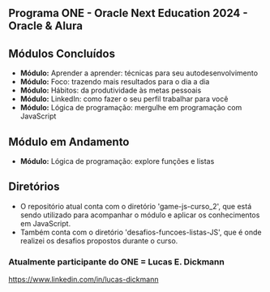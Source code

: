 ## Programa ONE - Oracle Next Education 2024 - Oracle & Alura

## Módulos Concluídos

* **Módulo:** Aprender a aprender: técnicas para seu autodesenvolvimento
* **Módulo:** Foco: trazendo mais resultados para o dia a dia
* **Módulo:** Hábitos: da produtividade às metas pessoais
* **Módulo:** LinkedIn: como fazer o seu perfil trabalhar para você
* **Módulo:** Lógica de programação: mergulhe em programação com JavaScript

## Módulo em Andamento
* **Módulo:** Lógica de programação: explore funções e listas

## Diretórios
* O repositório atual conta com o diretório 'game-js-curso_2', que está sendo utilizado para acompanhar o módulo e aplicar os conhecimentos em JavaScript.</br>
* Também conta com o diretório 'desafios-funcoes-listas-JS', que é onde realizei os desafios propostos durante o curso.

### Atualmente participante do ONE = Lucas E. Dickmann
https://www.linkedin.com/in/lucas-dickmann
